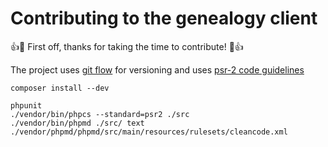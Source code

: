 # Contributing to the genealogy client

:+1::tada: First off, thanks for taking the time to contribute! :tada::+1:

The project uses [git flow](http://danielkummer.github.io/git-flow-cheatsheet/) for versioning 
and uses [psr-2 code guidelines](https://github.com/php-fig/fig-standards/blob/master/accepted/PSR-2-coding-style-guide.md)

```
composer install --dev

phpunit
./vendor/bin/phpcs --standard=psr2 ./src
./vendor/bin/phpmd ./src/ text ./vendor/phpmd/phpmd/src/main/resources/rulesets/cleancode.xml
```
